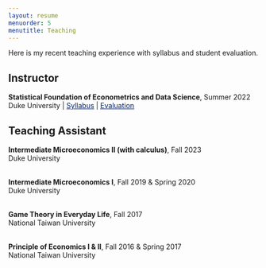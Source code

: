 ```yaml
---
layout: resume
menuorder: 5
menutitle: Teaching
---
```


Here is my recent teaching experience with syllabus and student evaluation. 

## Instructor
**Statistical Foundation of Econometrics and Data Science**, Summer 2022 <br> 
Duke University | <a href="https://sungjuwu.github.io/documents/Econ104_syllabus_summer2022.pdf" target="_blank"><span style="color:#012169"><u>Syllabus</u></span></a> | <a href="https://sungjuwu.github.io/documents/Econ104_evaluation_summer2022.pdf" target="_blank"><span style="color:#012169"><u>Evaluation</u></span></a>


## Teaching Assistant

**Intermediate Microeconomics II (with calculus)**, Fall 2023 <br>
Duke University <br> <br>

**Intermediate Microeconomics I**, Fall 2019 & Spring 2020 <br>
Duke University <br> <br>

**Game Theory in Everyday Life**, Fall 2017 <br>
National Taiwan University <br> <br>

**Principle of Economics I & II**, Fall 2016 & Spring 2017 <br>
National Taiwan University
